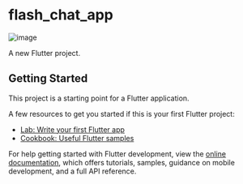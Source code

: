 # flash_chat_app
![image](https://github.com/JacklynConn/flash_chat/assets/148744079/374a35d3-f631-4704-b8cc-847e1d03d1af)


A new Flutter project.

## Getting Started

This project is a starting point for a Flutter application.

A few resources to get you started if this is your first Flutter project:

- [Lab: Write your first Flutter app](https://docs.flutter.dev/get-started/codelab)
- [Cookbook: Useful Flutter samples](https://docs.flutter.dev/cookbook)

For help getting started with Flutter development, view the
[online documentation](https://docs.flutter.dev/), which offers tutorials,
samples, guidance on mobile development, and a full API reference.
